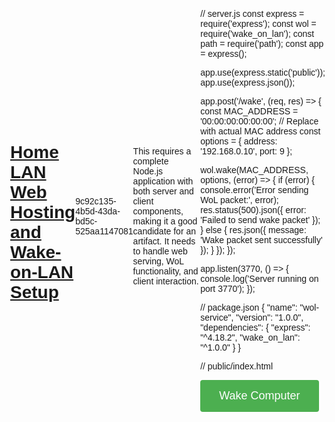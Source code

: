 # [Home LAN Web Hosting and Wake-on-LAN Setup](https://claude.ai/chat/5950477a-c763-4a84-b7b4-133aebeabd92)

9c92c135-4b5d-43da-bd5c-525aa1147081

 <antThinking>This requires a complete Node.js application with both server and client components, making it a good candidate for an artifact. It needs to handle web serving, WoL functionality, and client interaction.</antThinking>

<antArtifact identifier="wake-service" type="application/vnd.ant.code" language="javascript" title="Wake-on-LAN Service">
// server.js
const express = require('express');
const wol = require('wake_on_lan');
const path = require('path');
const app = express();

app.use(express.static('public'));
app.use(express.json());

app.post('/wake', (req, res) => {
  const MAC_ADDRESS = '00:00:00:00:00:00'; // Replace with actual MAC address
  const options = {
    address: '192.168.0.10',
    port: 9
  };
  
  wol.wake(MAC_ADDRESS, options, (error) => {
    if (error) {
      console.error('Error sending WoL packet:', error);
      res.status(500).json({ error: 'Failed to send wake packet' });
    } else {
      res.json({ message: 'Wake packet sent successfully' });
    }
  });
});

app.listen(3770, () => {
  console.log('Server running on port 3770');
});

// package.json
{
  "name": "wol-service",
  "version": "1.0.0",
  "dependencies": {
    "express": "^4.18.2",
    "wake_on_lan": "^1.0.0"
  }
}

// public/index.html
<!DOCTYPE html>
<html>
<head>
    <title>Wake-on-LAN Control</title>
    <style>
        body { 
            display: flex; 
            justify-content: center; 
            align-items: center; 
            height: 100vh; 
            margin: 0;
            font-family: Arial, sans-serif;
        }
        button {
            padding: 15px 30px;
            font-size: 18px;
            cursor: pointer;
            background-color: #4CAF50;
            color: white;
            border: none;
            border-radius: 4px;
        }
        button:hover {
            background-color: #45a049;
        }
        #status {
            margin-top: 20px;
            text-align: center;
        }
    </style>
</head>
<body>
    <div>
        <button onclick="wakeComputer()">Wake Computer</button>
        <div id="status"></div>
    </div>
    <script>
        async function wakeComputer() {
            const status = document.getElementById('status');
            status.textContent = 'Sending wake packet...';
            
            try {
                const response = await fetch('/wake', {
                    method: 'POST',
                    headers: {
                        'Content-Type': 'application/json'
                    }
                });
                const data = await response.json();
                status.textContent = data.message;
            } catch (error) {
                status.textContent = 'Error: Failed to send wake packet';
                console.error('Error:', error);
            }
        }
    </script>
</body>
</html>
</antArtifact>

To use this service:

1. Create a new directory and save these files in the appropriate structure
2. Replace MAC_ADDRESS with your target computer's MAC address
3. Install dependencies:
```bash
npm install
```
4. Start the server:
```bash
node server.js
```
5. Access the interface at http://localhost:3770

q1: Would you like to add error handling and logging?
q2: Should we add authentication to prevent unauthorized access?
q3: Would you like to add status checking for the target machine?
q4: Should we implement multiple machine support?

---

* **appName** : claude-json-converter
* **appPath** : claude-json-converter
* **subtask** : [undefined]
* **rootDir** : /home/danny/github-danny/transmissions/src/applications/claude-json-converter
* **dataDir** : /home/danny/github-danny/transmissions/src/applications/claude-json-converter/data
* **tags** : ccc10.ccc20.ccc30.ccc40.ccc50
* **done** : [undefined]
* **meta** : {
  "conv_uuid": "5950477a-c763-4a84-b7b4-133aebeabd92",
  "conv_name": "Home LAN Web Hosting and Wake-on-LAN Setup",
  "updated_at": "2024-11-02T18:55:48.007528Z"
}
* **filepath** : /home/danny/github-danny/hyperdata/docs/postcraft/content-raw/chat-archives/md/5950/2024-11-02_9c9.md